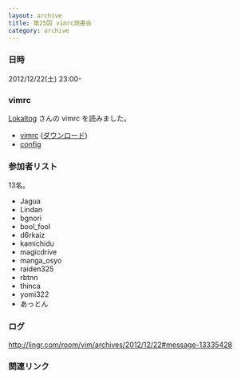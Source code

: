 ```yaml
---
layout: archive
title: 第25回 vimrc読書会
category: archive
---
```


### 日時
2012/12/22(土) 23:00-

### vimrc
[Lokaltog](https://github.com/Lokaltog) さんの vimrc を読みました。

- [vimrc](https://github.com/Lokaltog/vimfiles/blob/05d332c4acf559b2fa00df58aafe67f39f2d2d28/vimrc) ([ダウンロード](https://raw.github.com/magicdrive/vimfiles/1921a3d724d157d0dd6cdadd6ae358bf64eaf286/vimrc))
- [config](https://github.com/Lokaltog/vimfiles/tree/05d332c4acf559b2fa00df58aafe67f39f2d2d28/config)

### 参加者リスト

13名。

- Jagua
- Lindan
- bgnori
- bool_fool
- d6rkaiz
- kamichidu
- magicdrive
- manga_osyo
- raiden325
- rbtnn
- thinca
- yomi322
- あっとん

### ログ
<http://lingr.com/room/vim/archives/2012/12/22#message-13335428>

### 関連リンク

